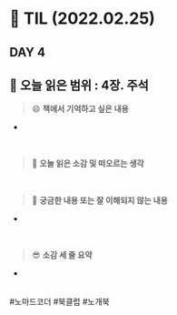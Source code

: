# :pencil: TIL (2022.02.25)
## DAY 4
:book: 오늘 읽은 범위 : 4장. 주석
---
> :smile: **책에서 기억하고 싶은 내용**
 + 
 <br>
 
> :thinking: **오늘 읽은 소감 및 떠오르는 생각**  
 
 
     
 <br>

> :mag_right: **궁금한 내용 또는 잘 이해되지 않는 내용**
 + 
 
 <br>
 
> :sunglasses: **소감 세 줄 요약**
 + 
 
 <br>
 #노마드코더 #북클럽 #노개북